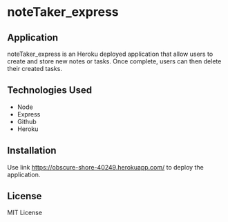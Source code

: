 # noteTaker_express

## Application
noteTaker_express is an Heroku deployed application that allow users to create and store new notes or tasks. Once complete, users can then delete their created tasks.

## Technologies Used

<ul>
<li> Node
<li> Express
<li> Github
<li> Heroku 
</ul>

## Installation

Use link https://obscure-shore-40249.herokuapp.com/ to deploy the application.

## License

MIT License